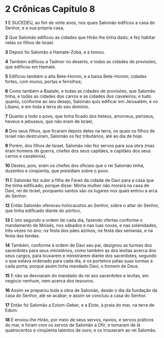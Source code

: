 # 2 Crônicas Capítulo 8

**1** 	E SUCEDEU, ao fim de vinte anos, nos quais Salomão edificou a casa do Senhor, e a sua própria casa,

**2** 	Que Salomão edificou as cidades que Hirão lhe tinha dado; e fez habitar nelas os filhos de Israel.

**3** 	Depois foi Salomão a Hamate-Zobá, e a tomou.

**4** 	Também edificou a Tadmor no deserto, e todas as cidades de provisões, que edificou em Hamate.

**5** 	Edificou também a alta Bete-Horom, e a baixa Bete-Horom; cidades fortes, com muros, portas e ferrolhos;

**6** 	Como também a Baalate, e todas as cidades de provisões, que Salomão tinha, e todas as cidades dos carros e as cidades dos cavaleiros; e tudo quanto, conforme ao seu desejo, Salomão quis edificar em Jerusalém, e no Líbano, e em toda a terra do seu domínio.

**7** 	Quanto a todo o povo, que tinha ficado dos heteus, amorreus, perizeus, heveus e jebuseus, que não eram de Israel,

**8** 	Dos seus filhos, que ficaram depois deles na terra, os quais os filhos de Israel não destruíram, Salomão os fez tributários, até ao dia de hoje.

**9** 	Porém, dos filhos de Israel, Salomão não fez servos para sua obra (mas eram homens de guerra, chefes dos seus capitães, e capitães dos seus carros e cavaleiros),

**10** 	Destes, pois, eram os chefes dos oficiais que o rei Salomão tinha, duzentos e cinqüenta, que presidiam sobre o povo.

**11** 	E Salomão fez subir a filha de Faraó da cidade de Davi para a casa que lhe tinha edificado; porque disse: Minha mulher não morará na casa de Davi, rei de Israel, porquanto santos são os lugares nos quais entrou a arca do Senhor.

**12** 	Então Salomão ofereceu holocaustos ao Senhor, sobre o altar do Senhor, que tinha edificado diante do pórtico,

**13** 	E isto segundo a ordem de cada dia, fazendo ofertas conforme o mandamento de Moisés, nos sábados e nas luas novas, e nas solenidades, três vezes no ano; na festa dos pães ázimos, na festa das semanas, e na festa das tendas.

**14** 	Também, conforme à ordem de Davi seu pai, designou as turmas dos sacerdotes para seus ministérios, como também as dos levitas acerca dos seus cargos, para louvarem e ministrarem diante dos sacerdotes, segundo o que estava ordenado para cada dia, e os porteiros pelas suas turmas a cada porta; porque assim tinha mandado Davi, o homem de Deus.

**15** 	E não se desviaram do mandado do rei aos sacerdotes e levitas, em negócio nenhum, nem acerca dos tesouros.

**16** 	Assim se preparou toda a obra de Salomão, desde o dia da fundação da casa do Senhor, até se acabar; e assim se concluiu a casa do Senhor.

**17** 	Então foi Salomão a Eziom-Geber, e a Elote, à praia do mar, na terra de Edom.

**18** 	E enviou-lhe Hirão, por meio de seus servos, navios, e servos práticos do mar, e foram com os servos de Salomão a Ofir, e tomaram de lá quatrocentos e cinqüenta talentos de ouro; e os trouxeram ao rei Salomão.

